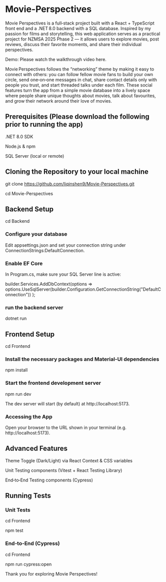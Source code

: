  # Movie-Perspectives

Movie Perspectives is a full‑stack project built with a React + TypeScript front end and a .NET 8.0 backend with a SQL database. Inspired by my passion for films and storytelling, this web application serves as a practical project for NZMSA 2025 Phase 2 — it allows users to explore movies, post reviews, discuss their favorite moments, and share their individual perspectives.

Demo: Please watch the walkthrough video here.

Movie Perspectives follows the “networking” theme by making it easy to connect with others: you can follow fellow movie fans to build your own circle, send one‑on‑one messages in chat, share contact details only with people you trust, and start threaded talks under each film. These social features turn the app from a simple movie database into a lively space where people share unique thoughts about movies, talk about favourites, and grow their network around their love of movies.


## Prerequisites (Please download the following prior to running the app)
.NET 8.0 SDK 

Node.js & npm

SQL Server (local or remote)

## Cloning the Repository to your local machine
git clone https://github.com/liqinshen9/Movie-Perspectives.git

cd Movie-Perspectives

## Backend Setup
cd Backend

### Configure your database
Edit appsettings.json and set your connection string under ConnectionStrings:DefaultConnection.

### Enable EF Core
In Program.cs, make sure your SQL Server line is active:

builder.Services.AddDbContext<MovieContext>(options =>
  options.UseSqlServer(builder.Configuration.GetConnectionString("DefaultConnection"))
);

### run the backend server
dotnet run


## Frontend Setup
cd Frontend

### Install the necessary packages and Material-UI dependencies
npm install

### Start the frontend development server
npm run dev

The dev server will start (by default) at http://localhost:5173.

### Accessing the App
Open your browser to the URL shown in your terminal (e.g. http://localhost:5173).


## Advanced Features
Theme Toggle (Dark/Light) via React Context & CSS variables

Unit Testing components (Vitest + React Testing Library)

End‑to‑End Testing components (Cypress)

## Running Tests
### Unit Tests
cd Frontend

npm test

### End‑to‑End (Cypress)
cd Frontend

npm run cypress:open


Thank you for exploring Movie Perspectives!
